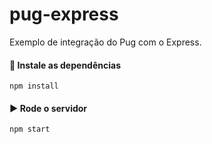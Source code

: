 # pug-express
Exemplo de integração do Pug com o Express.

#### 💽 Instale as dependências
`npm install`

#### ▶ Rode o servidor
`npm start`
